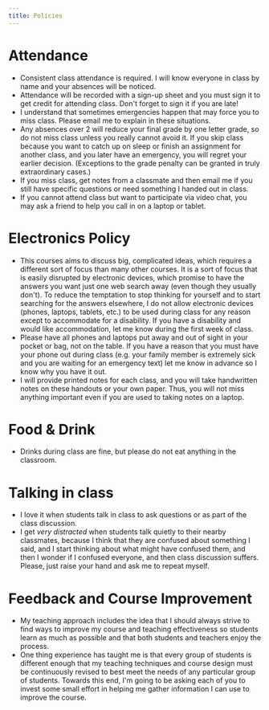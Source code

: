 ```yaml
---
title: Policies
---
```


# Attendance

- Consistent class attendance is required. I will know everyone in class by name and your absences will be noticed.
- Attendance will be recorded with a sign-up sheet and you must sign it to get credit for attending class. Don't forget to sign it if you are late!
- I understand that sometimes emergencies happen that may force you to miss class. Please email me to explain in these situations.
- Any absences over 2 will reduce your final grade by one letter grade, so do not miss class unless you really cannot avoid it. If you skip class because you want to catch up on sleep or finish an assignment for another class, and you later have an emergency, you will regret your earlier decision. (Exceptions to the grade penalty can be granted in truly extraordinary cases.)
- If you miss class, get notes from a classmate and then email me if you still have specific questions or need something I handed out in class.
- If you cannot attend class but want to participate via video chat, you may ask a friend to help you call in on a laptop or tablet.

# Electronics Policy

- This courses aims to discuss big, complicated ideas, which requires a different sort of focus than many other courses. It is a sort of focus that is easily disrupted by electronic devices, which promise to have the answers you want just one web search away (even though they usually don't). To reduce the temptation to stop thinking for yourself and to start searching for the answers elsewhere, I do not allow electronic devices (phones, laptops, tablets, etc.) to be used during class for any reason except to accommodate for a disability. If you have a disability and would like accommodation, let me know during the first week of class.
- Please have all phones and laptops put away and out of sight in your pocket or bag, not on the table. If you have a reason that you must have your phone out during class (e.g. your family member is extremely sick and you are waiting for an emergency text) let me know in advance so I know why you have it out.
- I will provide printed notes for each class, and you will take handwritten notes on these handouts or your own paper. Thus, you will not miss anything important even if you are used to taking notes on a laptop.

# Food & Drink

- Drinks during class are fine, but please do not eat anything in the classroom.

# Talking in class

- I love it when students talk in class to ask questions or as part of the class discussion.
- I get _very distracted_ when students talk quietly to their nearby classmates, because I think that they are confused about something I said, and I start thinking about what might have confused them, and then I wonder if I confused everyone, and then class discussion suffers. Please, just raise your hand and ask me to repeat myself.

# Feedback and Course Improvement

- My teaching approach includes the idea that I should always strive to find ways to improve my course and teaching effectiveness so students learn as much as possible and that both students and teachers enjoy the process.
- One thing experience has taught me is that every group of students is different enough that my teaching techniques and course design must be continuously revised to best meet the needs of any particular group of students. Towards this end, I'm going to be asking each of you to invest some small effort in helping me gather information I can use to improve the course.
